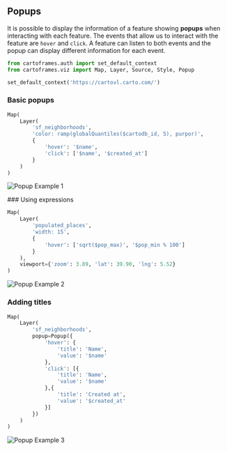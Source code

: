 ## Popups

It is possible to display the information of a feature showing **popups** when interacting with each feature. The events that allow us to interact with the feature are `hover` and `click`. A feature can listen to both events and the popup can display different information for each event.

```py
from cartoframes.auth import set_default_context
from cartoframes.viz import Map, Layer, Source, Style, Popup

set_default_context('https://cartovl.carto.com/')
```

### Basic popups

```py
Map(
    Layer(
        'sf_neighborhoods',
        'color: ramp(globalQuantiles($cartodb_id, 5), purpor)',
        {
            'hover': '$name',
            'click': ['$name', '$created_at']
        }
    )
)
```

![Popup Example 1](../../img/guides/popups/popups-1.png)

### Using expressions

```py
Map(
    Layer(
        'populated_places',
        'width: 15',
        {
            'hover': ['sqrt($pop_max)', '$pop_min % 100']
        }
    ),
    viewport={'zoom': 3.89, 'lat': 39.90, 'lng': 5.52}
)
```

![Popup Example 2](../../img/guides/popups/popups-2.png)

### Adding titles

```py
Map(
    Layer(
        'sf_neighborhoods',
        popup=Popup({
            'hover': {
                'title': 'Name',
                'value': '$name'
            },
            'click': [{
                'title': 'Name',
                'value': '$name'
            },{
                'title': 'Created at',
                'value': '$created_at'
            }]
        })
    )
)
```

![Popup Example 3](../../img/guides/popups/popups-3.png)
